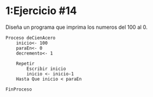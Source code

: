 # 1:Ejercicio #14

Diseña un programa que imprima los numeros del 100 al 0.
```
Proceso deCienAcero
	inicio<- 100
	paraEn<- 0
	decremento<- 1
	
	Repetir
		Escribir inicio
		inicio <- inicio-1
	Hasta Que inicio < paraEn
	
FinProceso
```





